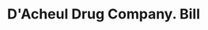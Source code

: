 ---
doi: 10.7916/D8612BBM
date_other: '1890'
date_other_textual: 1890-1899
form: printed ephemera
genre:
- Invoices
name:
- D'Acheul Drug Company
object_in_context_url: https://biggert.cul.columbia.edu/items/view/ave_biggert_00741
subject_hierarchical_geographic:
- Butte City, Montana, United States
subject_name:
- D'Acheul Drug Company
title: D'Acheul Drug Company. Bill
sort_title: D'Acheul Drug Company. Bill
call_number: ave_biggert_00741
coordinates:
- 46.006388888888885,-112.52972222222222
pid: ave_biggert_00741
identifiers: ave_biggert_00741
permalink: /biggert/ave_biggert_00741/
layout: iiif-image-page
---
